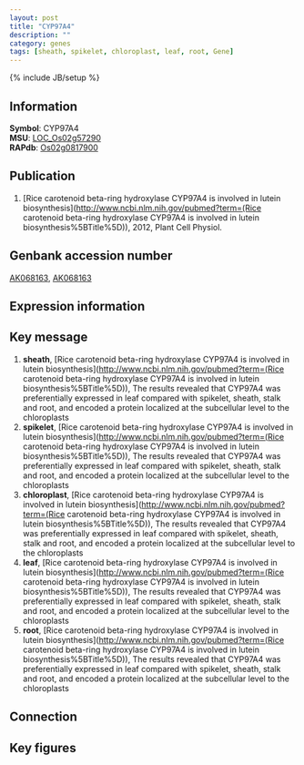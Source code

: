```yaml
---
layout: post
title: "CYP97A4"
description: ""
category: genes
tags: [sheath, spikelet, chloroplast, leaf, root, Gene]
---
```

{% include JB/setup %}

## Information
__Symbol__: CYP97A4  
__MSU__: [LOC_Os02g57290](http://rice.plantbiology.msu.edu/cgi-bin/ORF_infopage.cgi?orf=LOC_Os02g57290)  
__RAPdb__: [Os02g0817900](http://rapdb.dna.affrc.go.jp/viewer/gbrowse_details/irgsp1?name=Os02g0817900)  

## Publication
1. [Rice carotenoid beta-ring hydroxylase CYP97A4 is involved in lutein biosynthesis](http://www.ncbi.nlm.nih.gov/pubmed?term=(Rice carotenoid beta-ring hydroxylase CYP97A4 is involved in lutein biosynthesis%5BTitle%5D)), 2012, Plant Cell Physiol.

## Genbank accession number
[AK068163](http://www.ncbi.nlm.nih.gov/nuccore/AK068163), [AK068163](http://www.ncbi.nlm.nih.gov/nuccore/AK068163)

## Expression information

## Key message
1. __sheath__, [Rice carotenoid beta-ring hydroxylase CYP97A4 is involved in lutein biosynthesis](http://www.ncbi.nlm.nih.gov/pubmed?term=(Rice carotenoid beta-ring hydroxylase CYP97A4 is involved in lutein biosynthesis%5BTitle%5D)),  The results revealed that CYP97A4 was preferentially expressed in leaf compared with spikelet, sheath, stalk and root, and encoded a protein localized at the subcellular level to the chloroplasts
2. __spikelet__, [Rice carotenoid beta-ring hydroxylase CYP97A4 is involved in lutein biosynthesis](http://www.ncbi.nlm.nih.gov/pubmed?term=(Rice carotenoid beta-ring hydroxylase CYP97A4 is involved in lutein biosynthesis%5BTitle%5D)),  The results revealed that CYP97A4 was preferentially expressed in leaf compared with spikelet, sheath, stalk and root, and encoded a protein localized at the subcellular level to the chloroplasts
3. __chloroplast__, [Rice carotenoid beta-ring hydroxylase CYP97A4 is involved in lutein biosynthesis](http://www.ncbi.nlm.nih.gov/pubmed?term=(Rice carotenoid beta-ring hydroxylase CYP97A4 is involved in lutein biosynthesis%5BTitle%5D)),  The results revealed that CYP97A4 was preferentially expressed in leaf compared with spikelet, sheath, stalk and root, and encoded a protein localized at the subcellular level to the chloroplasts
4. __leaf__, [Rice carotenoid beta-ring hydroxylase CYP97A4 is involved in lutein biosynthesis](http://www.ncbi.nlm.nih.gov/pubmed?term=(Rice carotenoid beta-ring hydroxylase CYP97A4 is involved in lutein biosynthesis%5BTitle%5D)),  The results revealed that CYP97A4 was preferentially expressed in leaf compared with spikelet, sheath, stalk and root, and encoded a protein localized at the subcellular level to the chloroplasts
5. __root__, [Rice carotenoid beta-ring hydroxylase CYP97A4 is involved in lutein biosynthesis](http://www.ncbi.nlm.nih.gov/pubmed?term=(Rice carotenoid beta-ring hydroxylase CYP97A4 is involved in lutein biosynthesis%5BTitle%5D)),  The results revealed that CYP97A4 was preferentially expressed in leaf compared with spikelet, sheath, stalk and root, and encoded a protein localized at the subcellular level to the chloroplasts

## Connection

## Key figures


